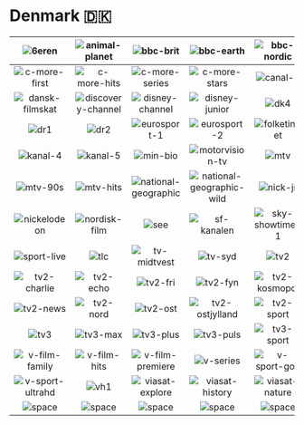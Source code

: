 # Denmark 🇩🇰

| ![6eren] | ![animal-planet] | ![bbc-brit] | ![bbc-earth] | ![bbc-nordic] | ![boomerang] |
|:---:|:---:|:---:|:---:|:---:|:---:|
| ![c-more-first] | ![c-more-hits] | ![c-more-series] | ![c-more-stars] | ![canal-9] | ![cartoon-network] |
| ![dansk-filmskat] | ![discovery-channel] | ![disney-channel] | ![disney-junior] | ![dk4] | ![dr-ramasjang] |
| ![dr1] | ![dr2] | ![eurosport-1] | ![eurosport-2] | ![folketinget] | ![investigation-discovery] |
| ![kanal-4] | ![kanal-5] | ![min-bio] | ![motorvision-tv] | ![mtv] | ![mtv-80s] |
| ![mtv-90s] | ![mtv-hits] | ![national-geographic] | ![national-geographic-wild] | ![nick-jr] | ![nick-toons] |
| ![nickelodeon] | ![nordisk-film] | ![see] | ![sf-kanalen] | ![sky-showtime-1] | ![sky-showtime-2] |
| ![sport-live] | ![tlc] | ![tv-midtvest] | ![tv-syd] | ![tv2] | ![tv2-bornholm] |
| ![tv2-charlie] | ![tv2-echo] | ![tv2-fri] | ![tv2-fyn] | ![tv2-kosmopol] | ![tv2-kosmopol-hz] |
| ![tv2-news] | ![tv2-nord] | ![tv2-ost] | ![tv2-ostjylland] | ![tv2-sport] | ![tv2-sport-x] |
| ![tv3] | ![tv3-max] | ![tv3-plus] | ![tv3-puls] | ![tv3-sport] | ![v-film-action] |
| ![v-film-family] | ![v-film-hits] | ![v-film-premiere] | ![v-series] | ![v-sport-golf] | ![v-sport-live] |
| ![v-sport-ultrahd] | ![vh1] | ![viasat-explore] | ![viasat-history] | ![viasat-nature] |  |
| ![space] | ![space] | ![space] | ![space] | ![space] | ![space] |

[6eren]:https://raw.githubusercontent.com/tv-logo/tv-logos/main/countries/nordic/denmark/6eren-dk.png
[animal-planet]:https://raw.githubusercontent.com/tv-logo/tv-logos/main/countries/nordic/denmark/animal-planet-dk.png
[bbc-brit]:https://raw.githubusercontent.com/tv-logo/tv-logos/main/countries/nordic/denmark/bbc-brit-dk.png
[bbc-earth]:https://raw.githubusercontent.com/tv-logo/tv-logos/main/countries/nordic/denmark/bbc-earth-dk.png
[bbc-nordic]:https://raw.githubusercontent.com/tv-logo/tv-logos/main/countries/nordic/denmark/bbc-nordic-dk.png
[boomerang]:https://raw.githubusercontent.com/tv-logo/tv-logos/main/countries/nordic/denmark/boomerang-dk.png
[c-more-first]:https://raw.githubusercontent.com/tv-logo/tv-logos/main/countries/nordic/denmark/c-more-first-dk.png
[c-more-hits]:https://raw.githubusercontent.com/tv-logo/tv-logos/main/countries/nordic/denmark/c-more-hits-dk.png
[c-more-series]:https://raw.githubusercontent.com/tv-logo/tv-logos/main/countries/nordic/denmark/c-more-series-dk.png
[c-more-stars]:https://raw.githubusercontent.com/tv-logo/tv-logos/main/countries/nordic/denmark/c-more-stars-dk.png
[canal-9]:https://raw.githubusercontent.com/tv-logo/tv-logos/main/countries/nordic/denmark/canal-9-dk.png
[cartoon-network]:https://raw.githubusercontent.com/tv-logo/tv-logos/main/countries/nordic/denmark/cartoon-network-dk.png
[dansk-filmskat]:https://raw.githubusercontent.com/tv-logo/tv-logos/main/countries/nordic/denmark/dansk-filmskat-dk.png
[discovery-channel]:https://raw.githubusercontent.com/tv-logo/tv-logos/main/countries/nordic/denmark/discovery-channel-dk.png
[disney-channel]:https://raw.githubusercontent.com/tv-logo/tv-logos/main/countries/nordic/denmark/disney-channel-dk.png
[disney-junior]:https://raw.githubusercontent.com/tv-logo/tv-logos/main/countries/nordic/denmark/disney-junior-dk.png
[dk4]:https://raw.githubusercontent.com/tv-logo/tv-logos/main/countries/nordic/denmark/dk4-dk.png
[dr-ramasjang]:https://raw.githubusercontent.com/tv-logo/tv-logos/main/countries/nordic/denmark/dr-ramasjang-dk.png
[dr1]:https://raw.githubusercontent.com/tv-logo/tv-logos/main/countries/nordic/denmark/dr1-dk.png
[dr2]:https://raw.githubusercontent.com/tv-logo/tv-logos/main/countries/nordic/denmark/dr2-dk.png
[eurosport-1]:https://raw.githubusercontent.com/tv-logo/tv-logos/main/countries/nordic/denmark/eurosport-1-dk.png
[eurosport-2]:https://raw.githubusercontent.com/tv-logo/tv-logos/main/countries/nordic/denmark/eurosport-2-dk.png
[folketinget]:https://raw.githubusercontent.com/tv-logo/tv-logos/main/countries/nordic/denmark/folketinget-dk.png
[investigation-discovery]:https://raw.githubusercontent.com/tv-logo/tv-logos/main/countries/nordic/denmark/investigation-discovery-dk.png
[kanal-4]:https://raw.githubusercontent.com/tv-logo/tv-logos/main/countries/nordic/denmark/kanal-4-dk.png
[kanal-5]:https://raw.githubusercontent.com/tv-logo/tv-logos/main/countries/nordic/denmark/kanal-5-dk.png
[min-bio]:https://raw.githubusercontent.com/tv-logo/tv-logos/main/countries/nordic/denmark/min-bio-dk.png
[motorvision-tv]:https://raw.githubusercontent.com/tv-logo/tv-logos/main/countries/nordic/denmark/motorvision-tv-dk.png
[mtv]:https://raw.githubusercontent.com/tv-logo/tv-logos/main/countries/nordic/denmark/mtv-dk.png
[mtv-80s]:https://raw.githubusercontent.com/tv-logo/tv-logos/main/countries/nordic/denmark/mtv-80s-dk.png
[mtv-90s]:https://raw.githubusercontent.com/tv-logo/tv-logos/main/countries/nordic/denmark/mtv-90s-dk.png
[mtv-hits]:https://raw.githubusercontent.com/tv-logo/tv-logos/main/countries/nordic/denmark/mtv-hits-dk.png
[national-geographic]:https://raw.githubusercontent.com/tv-logo/tv-logos/main/countries/nordic/denmark/national-geographic-dk.png
[national-geographic-wild]:https://raw.githubusercontent.com/tv-logo/tv-logos/main/countries/nordic/denmark/national-geographic-wild-dk.png
[nick-jr]:https://raw.githubusercontent.com/tv-logo/tv-logos/main/countries/nordic/denmark/nick-jr-dk.png
[nick-toons]:https://raw.githubusercontent.com/tv-logo/tv-logos/main/countries/nordic/denmark/nick-toons-dk.png
[nickelodeon]:https://raw.githubusercontent.com/tv-logo/tv-logos/main/countries/nordic/denmark/nickelodeon-dk.png
[nordisk-film]:https://raw.githubusercontent.com/tv-logo/tv-logos/main/countries/nordic/denmark/nordisk-film-dk.png
[see]:https://raw.githubusercontent.com/tv-logo/tv-logos/main/countries/nordic/denmark/see-dk.png
[sf-kanalen]:https://raw.githubusercontent.com/tv-logo/tv-logos/main/countries/nordic/denmark/sf-kanalen-dk.png
[sky-showtime-1]:https://raw.githubusercontent.com/tv-logo/tv-logos/main/countries/nordic/denmark/sky-showtime-1-dk.png
[sky-showtime-2]:https://raw.githubusercontent.com/tv-logo/tv-logos/main/countries/nordic/denmark/sky-showtime-2-dk.png
[sport-live]:https://raw.githubusercontent.com/tv-logo/tv-logos/main/countries/nordic/denmark/sport-live-dk.png
[tlc]:https://raw.githubusercontent.com/tv-logo/tv-logos/main/countries/nordic/denmark/tlc-dk.png
[tv-midtvest]:https://raw.githubusercontent.com/tv-logo/tv-logos/main/countries/nordic/denmark/tv-midtvest-dk.png
[tv-syd]:https://raw.githubusercontent.com/tv-logo/tv-logos/main/countries/nordic/denmark/tv-syd-dk.png
[tv2]:https://raw.githubusercontent.com/tv-logo/tv-logos/main/countries/nordic/denmark/tv2-dk.png
[tv2-bornholm]:https://raw.githubusercontent.com/tv-logo/tv-logos/main/countries/nordic/denmark/tv2-bornholm-dk.png
[tv2-charlie]:https://raw.githubusercontent.com/tv-logo/tv-logos/main/countries/nordic/denmark/tv2-charlie-dk.png
[tv2-echo]:https://raw.githubusercontent.com/tv-logo/tv-logos/main/countries/nordic/denmark/tv2-echo-dk.png
[tv2-fri]:https://raw.githubusercontent.com/tv-logo/tv-logos/main/countries/nordic/denmark/tv2-fri-dk.png
[tv2-fyn]:https://raw.githubusercontent.com/tv-logo/tv-logos/main/countries/nordic/denmark/tv2-fyn-dk.png
[tv2-kosmopol]:https://raw.githubusercontent.com/tv-logo/tv-logos/main/countries/nordic/denmark/tv2-kosmopol-dk.png
[tv2-kosmopol-hz]:https://raw.githubusercontent.com/tv-logo/tv-logos/main/countries/nordic/denmark/tv2-kosmopol-hz-dk.png
[tv2-news]:https://raw.githubusercontent.com/tv-logo/tv-logos/main/countries/nordic/denmark/tv2-news-dk.png
[tv2-nord]:https://raw.githubusercontent.com/tv-logo/tv-logos/main/countries/nordic/denmark/tv2-nord-dk.png
[tv2-ost]:https://raw.githubusercontent.com/tv-logo/tv-logos/main/countries/nordic/denmark/tv2-ost-dk.png
[tv2-ostjylland]:https://raw.githubusercontent.com/tv-logo/tv-logos/main/countries/nordic/denmark/tv2-ostjylland-dk.png
[tv2-sport]:https://raw.githubusercontent.com/tv-logo/tv-logos/main/countries/nordic/denmark/tv2-sport-dk.png
[tv2-sport-x]:https://raw.githubusercontent.com/tv-logo/tv-logos/main/countries/nordic/denmark/tv2-sport-x-dk.png
[tv3]:https://raw.githubusercontent.com/tv-logo/tv-logos/main/countries/nordic/denmark/tv3-dk.png
[tv3-max]:https://raw.githubusercontent.com/tv-logo/tv-logos/main/countries/nordic/denmark/tv3-max-dk.png
[tv3-plus]:https://raw.githubusercontent.com/tv-logo/tv-logos/main/countries/nordic/denmark/tv3-plus-dk.png
[tv3-puls]:https://raw.githubusercontent.com/tv-logo/tv-logos/main/countries/nordic/denmark/tv3-puls-dk.png
[tv3-sport]:https://raw.githubusercontent.com/tv-logo/tv-logos/main/countries/nordic/denmark/tv3-sport-dk.png
[v-film-action]:https://raw.githubusercontent.com/tv-logo/tv-logos/main/countries/nordic/denmark/v-film-action-dk.png
[v-film-family]:https://raw.githubusercontent.com/tv-logo/tv-logos/main/countries/nordic/denmark/v-film-family-dk.png
[v-film-hits]:https://raw.githubusercontent.com/tv-logo/tv-logos/main/countries/nordic/denmark/v-film-hits-dk.png
[v-film-premiere]:https://raw.githubusercontent.com/tv-logo/tv-logos/main/countries/nordic/denmark/v-film-premiere-dk.png
[v-series]:https://raw.githubusercontent.com/tv-logo/tv-logos/main/countries/nordic/denmark/v-series-dk.png
[v-sport-golf]:https://raw.githubusercontent.com/tv-logo/tv-logos/main/countries/nordic/denmark/v-sport-golf-dk.png
[v-sport-live]:https://raw.githubusercontent.com/tv-logo/tv-logos/main/countries/nordic/denmark/v-sport-live-dk.png
[v-sport-ultrahd]:https://raw.githubusercontent.com/tv-logo/tv-logos/main/countries/nordic/denmark/v-sport-ultrahd-dk.png
[vh1]:https://raw.githubusercontent.com/tv-logo/tv-logos/main/countries/nordic/denmark/vh1-dk.png
[viasat-explore]:https://raw.githubusercontent.com/tv-logo/tv-logos/main/countries/nordic/denmark/viasat-explore-dk.png
[viasat-history]:https://raw.githubusercontent.com/tv-logo/tv-logos/main/countries/nordic/denmark/viasat-history-dk.png
[viasat-nature]:https://raw.githubusercontent.com/tv-logo/tv-logos/main/countries/nordic/denmark/viasat-nature-dk.png

[Space]:../../misc/space-1500.png "Space"
